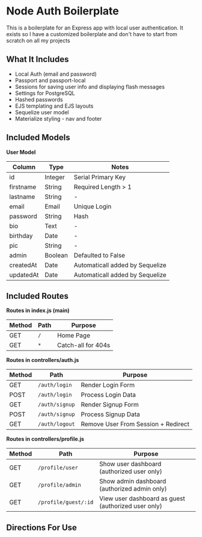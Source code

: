 # Node Auth Boilerplate

This is a boilerplate for an Express app with local user authentication. It exists so I have a customized boilerplate and don't have to start from scratch on all my projects

## What It Includes

* Local Auth (email and password)
* Passport and passport-local
* Sessions for saving user info and displaying flash messages
* Settings for PostgreSQL
* Hashed passwords
* EJS templating and EJS layouts
* Sequelize user model
* Materialize styling - nav and footer

## Included Models

**User Model**

| Column | Type | Notes |
| ---------- | ----------- | --------------------------- |
| id | Integer | Serial Primary Key |
| firstname | String | Required Length > 1 |
| lastname | String | - |
| email | Email | Unique Login |
| password | String | Hash |
| bio | Text | - |
| birthday | Date | - |
| pic | String | - |
| admin | Boolean | Defaulted to False |
| createdAt | Date | Automaticall added by Sequelize |
| updatedAt | Date | Automaticall added by Sequelize |

## Included Routes

**Routes in index.js (main)**

| Method | Path | Purpose |
| ----- | ----------- | --------------------------- |
| GET | `/` | Home Page |
| GET | `*` | Catch-all for 404s |

**Routes in controllers/auth.js**

| Method | Path | Purpose |
| ----- | ----------- | --------------------------- |
| GET | `/auth/login` | Render Login Form |
| POST | `/auth/login` | Process Login Data |
| GET | `/auth/signup` | Render Signup Form |
| POST | `/auth/signup` | Process Signup Data |
| GET | `/auth/logout` | Remove User From Session + Redirect |

**Routes in controllers/profile.js**

| Method | Path | Purpose |
| ----- | ----------------------- | ------------------------------------ |
| GET | `/profile/user` | Show user dashboard (authorized user only) |
| GET | `/profile/admin` | Show admin dashboard (authorized admin only) |
| GET | `/profile/guest/:id` | View user dashboard as guest (authorized user only) |



## Directions For Use
